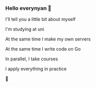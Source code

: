 ### Hello everynyan 👋

I'll tell you a little bit about myself

I'm studying at uni

At the same time I make my own servers

At the same time I write code on Go

In parallel, I take courses

I apply everything in practice

🤔
<!--
**nezhalb/nezhalb** is a ✨ _special_ ✨ repository because its `README.md` (this file) appears on your GitHub profile.

Here are some ideas to get you started:

- 🔭 I’m currently working on ...
- 🌱 I’m currently learning ...
- 👯 I’m looking to collaborate on ...
- 🤔 I’m looking for help with ...
- 💬 Ask me about ...
- 📫 How to reach me: ...
- 😄 Pronouns: ...
- ⚡ Fun fact: ...
-->
